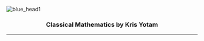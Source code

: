 ![blue_head1](https://github.com/user-attachments/assets/8a976bb9-259f-447b-9404-2096c8a3cc4e)  


<center><h3>Classical Mathematics by Kris Yotam</h3></center>  

----  


